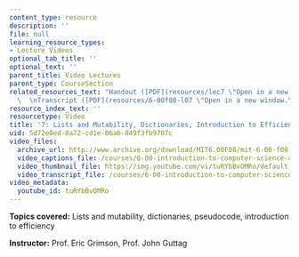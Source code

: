 ```yaml
---
content_type: resource
description: ''
file: null
learning_resource_types:
- Lecture Videos
optional_tab_title: ''
optional_text: ''
parent_title: Video Lectures
parent_type: CourseSection
related_resources_text: "Handout ([PDF](resources/lec7 \"Open in a new window.\"))\
  \  \nTranscript ([PDF](resources/6-00f08-l07 \"Open in a new window.\"))"
resource_index_text: ''
resourcetype: Video
title: '7: Lists and Mutability, Dictionaries, Introduction to Efficiency'
uid: 5d72e8ed-8a72-cd1e-06a6-849f3fb9707c
video_files:
  archive_url: http://www.archive.org/download/MIT6.00F08/mit-6-00-f08-lec07_300k.mp4
  video_captions_file: /courses/6-00-introduction-to-computer-science-and-programming-fall-2008/35f9ffa69fd85bc58a71caec7236564f_tuRYbBvOMRo.vtt
  video_thumbnail_file: https://img.youtube.com/vi/tuRYbBvOMRo/default.jpg
  video_transcript_file: /courses/6-00-introduction-to-computer-science-and-programming-fall-2008/7fefedbdce370370db3afd46320316fe_tuRYbBvOMRo.pdf
video_metadata:
  youtube_id: tuRYbBvOMRo
---
```


**Topics covered:** Lists and mutability, dictionaries, pseudocode, introduction to efficiency

**Instructor:** Prof. Eric Grimson, Prof. John Guttag
